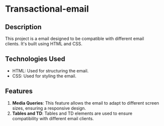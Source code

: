 # Transactional-email

## Description

This project is a email designed to be compatible with different email clients. It's built using HTML and CSS.

## Technologies Used

- HTML: Used for structuring the email.
- CSS: Used for styling the email.

## Features

1. **Media Queries**: This feature allows the email to adapt to different screen sizes, ensuring a responsive design.
2. **Tables and TD**: Tables and TD elements are used to ensure compatibility with different email clients.

